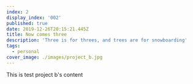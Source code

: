 ```yaml
---
index: 2
display_index: '002'
published: true
date: 2019-12-26T20:15:21.445Z
title: Now comes three
description: 'Three is for threes, and trees are for snowboarding'
tags:
  - personal
cover_image: ./images/project_b.jpg
---
```

This is test project b's content
